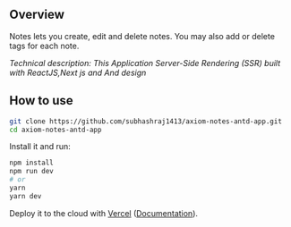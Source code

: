 ## Overview

Notes lets you create, edit and delete notes. You may also add or delete tags for each note.

*Technical description: This Application Server-Side Rendering (SSR) built with ReactJS,Next js and And design*

## How to use

```bash
git clone https://github.com/subhashraj1413/axiom-notes-antd-app.git
cd axiom-notes-antd-app
```

Install it and run:

```bash
npm install
npm run dev
# or
yarn
yarn dev
```

Deploy it to the cloud with [Vercel](https://vercel.com/import?filter=next.js&utm_source=github&utm_medium=readme&utm_campaign=next-example) ([Documentation](https://nextjs.org/docs/deployment)).
